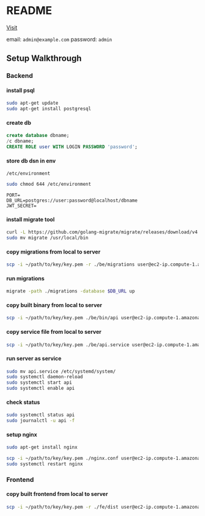 # README

[Visit](http://13.250.116.55/)

email: `admin@example.com`
password: `admin`

## Setup Walkthrough

### Backend

#### install psql

```bash
sudo apt-get update
sudo apt-get install postgresql
```

#### create db

```sql
create database dbname;
/c dbname;
CREATE ROLE user WITH LOGIN PASSWORD 'password';
```

#### store db dsn in env

`/etc/environment`

```bash
sudo chmod 644 /etc/environment

```

```env
PORT=
DB_URL=postgres://user:password@localhost/dbname
JWT_SECRET=
```

#### install migrate tool

```bash
curl -L https://github.com/golang-migrate/migrate/releases/download/v4.16.2/migrate.linux-amd64.tar.gz | tar xvz
sudo mv migrate /usr/local/bin
```

#### copy migrations from local to server

```bash
scp -i ~/path/to/key/key.pem -r ./be/migrations user@ec2-ip.compute-1.amazonaws.com:~
```

#### run migrations

```bash
migrate -path ./migrations -database $DB_URL up
```

#### copy built binary from local to server

```bash
scp -i ~/path/to/key/key.pem ./be/bin/api user@ec2-ip.compute-1.amazonaws.com:~
```

#### copy service file from local to server

```bash
scp -i ~/path/to/key/key.pem ./be/api.service user@ec2-ip.compute-1.amazonaws.com:~
```

#### run server as service

```bash
sudo mv api.service /etc/systemd/system/
sudo systemctl daemon-reload
sudo systemctl start api
sudo systemctl enable api
```

#### check status

```bash
sudo systemctl status api
sudo journalctl -u api -f
```

#### setup nginx

```bash
sudo apt-get install nginx
```

```bash
scp -i ~/path/to/key/key.pem ./nginx.conf user@ec2-ip.compute-1.amazonaws.com:/etc/nginx/sites-available/default
sudo systemctl restart nginx
```

### Frontend

#### copy built frontend from local to server

```bash
scp -i ~/path/to/key/key.pem -r ./fe/dist user@ec2-ip.compute-1.amazonaws.com:/var/www/html
```

